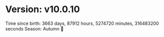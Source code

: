 # Version: v10.0.10
Time since birth: 3663 days, 87912 hours, 5274720 minutes, 316483200 seconds
Season: Autumn 🍁
